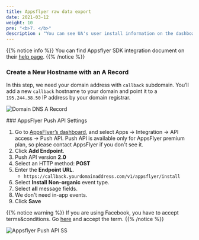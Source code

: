 ```yaml
---
title: Appsflyer raw data export
date: 2021-03-12
weight: 10
pre: "<b>7. </b>"
description : "You can see UA's user install information on the dashboard with appsflyer integration"
---
```


{{% notice info %}}
You can find Appsflyer SDK integration document on their [help page](https://support.appsflyer.com/hc/en-us/categories/201114756-SDK-integration-).
{{% /notice %}}

### Create a New Hostname with an A Record

In this step, we need your domain address with `callback` subdomain. You’ll add a new `callback` hostname to your domain and point it to a `195.244.38.50` IP address by your domain registrar.

![Domain DNS A Record](/amrapi/images/dns_a_record.png?classes=shadow&width=10pc)

### AppsFlyer Push API Settings

1. Go to [AppsFlyer’s dashboard](https://hq.appsflyer.com/login), and select Apps -> Integration -> API access -> Push API. Push API is available only for AppsFlyer premium plan, so please contact AppsFlyer if you don't see it.
2. Click **Add Endpoint**.
3. Push API version **2.0**
4. Select an HTTP method: **POST**
5. Enter the **Endpoint URL**.
   * `https://callback.yourdomainaddress.com/v1/appsflyer/install`
6. Select **Install** **Non-organic** event type.
7. Select **all** message fields.
8. We don't need in-app events.
9. Click **Save**

{{% notice warning %}}
If you are using Facebook, you have to accept terms&conditions. Go [here](https://www.facebook.com/ads/manage/advanced_mobile_measurement/app_based_tos/) and accept the term.
{{% /notice %}}

![Appsflyer Push API SS](/amrapi/images/appsflyer_push_api_ss.png?classes=shadow&width=10pc)
